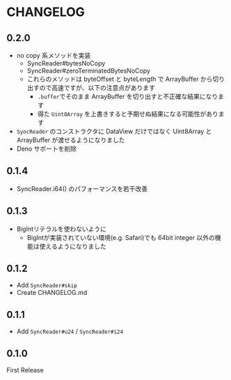 # CHANGELOG

## 0.2.0

- no copy 系メソッドを実装
    - SyncReader#bytesNoCopy
    - SyncReader#zeroTerminatedBytesNoCopy
    - これらのメソッドは byteOffset と byteLength で ArrayBuffer から切り出すので高速ですが、以下の注意点があります
        - `.buffer`でそのまま ArrayBuffer を切り出すと不正確な結果になります
        - 得た `Uint8Array` を上書きすると予期せぬ結果になる可能性があります
- `SyncReader` のコンストラクタに DataView だけではなく Uint8Array と ArrayBuffer が渡せるようになりました
- Deno サポートを削除

## 0.1.4
- SyncReader.i64() のパフォーマンスを若干改善

## 0.1.3

- BigIntリテラルを使わないように
    - BigIntが実装されていない環境(e.g. Safari)でも 64bit integer 以外の機能は使えるようになりました

## 0.1.2

-   Add `SyncReader#skip`
-   Create CHANGELOG.md

## 0.1.1

-   Add `SyncReader#u24` / `SyncReader#i24`

## 0.1.0

First Release
